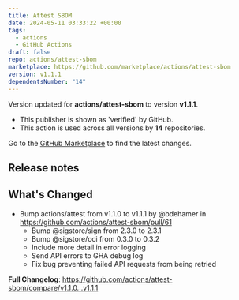 ```yaml
---
title: Attest SBOM
date: 2024-05-11 03:33:22 +00:00
tags:
  - actions
  - GitHub Actions
draft: false
repo: actions/attest-sbom
marketplace: https://github.com/marketplace/actions/attest-sbom
version: v1.1.1
dependentsNumber: "14"
---
```



Version updated for **actions/attest-sbom** to version **v1.1.1**.
- This publisher is shown as 'verified' by GitHub.
- This action is used across all versions by **14** repositories.

Go to the [GitHub Marketplace](https://github.com/marketplace/actions/attest-sbom) to find the latest changes.

## Release notes

## What's Changed
* Bump actions/attest from v1.1.0 to v1.1.1 by @bdehamer in https://github.com/actions/attest-sbom/pull/61
  * Bump @sigstore/sign from 2.3.0 to 2.3.1
  * Bump @sigstore/oci from 0.3.0 to 0.3.2
  * Include more detail in error logging
  * Send API errors to GHA debug log
  * Fix bug preventing failed API requests from being retried 


**Full Changelog**: https://github.com/actions/attest-sbom/compare/v1.1.0...v1.1.1
